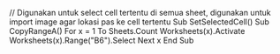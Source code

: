 // Digunakan untuk select cell tertentu di semua sheet, digunakan untuk import image agar lokasi pas ke cell tertentu Sub SetSelectedCell()
Sub CopyRangeA()
    For x = 1 To Sheets.Count
        Worksheets(x).Activate
        Worksheets(x).Range("B6").Select
    Next x
End Sub



